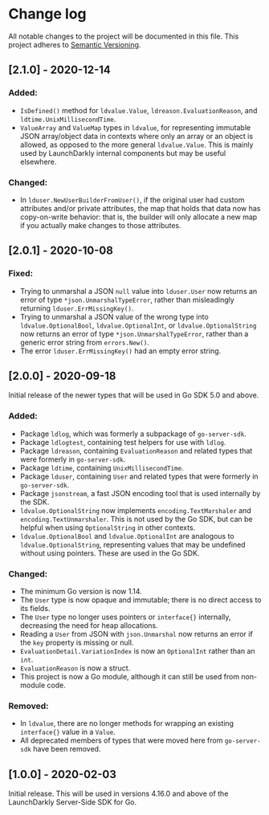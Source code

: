 # Change log

All notable changes to the project will be documented in this file. This project adheres to [Semantic Versioning](http://semver.org).

## [2.1.0] - 2020-12-14
### Added:
- `IsDefined()` method for `ldvalue.Value`, `ldreason.EvaluationReason`, and `ldtime.UnixMillisecondTime`.
- `ValueArray` and `ValueMap` types in `ldvalue`, for representing immutable JSON array/object data in contexts where only an array or an object is allowed, as opposed to the more general `ldvalue.Value`. This is mainly used by LaunchDarkly internal components but may be useful elsewhere.

### Changed:
- In `lduser.NewUserBuilderFromUser()`, if the original user had custom attributes and/or private attributes, the map that holds that data now has copy-on-write behavior: that is, the builder will only allocate a new map if you actually make changes to those attributes.

## [2.0.1] - 2020-10-08
### Fixed:
- Trying to unmarshal a JSON `null` value into `lduser.User` now returns an error of type `*json.UnmarshalTypeError`, rather than misleadingly returning `lduser.ErrMissingKey()`.
- Trying to unmarshal a JSON value of the wrong type into `ldvalue.OptionalBool`, `ldvalue.OptionalInt`, or `ldvalue.OptionalString` now returns an error of type `*json.UnmarshalTypeError`, rather than a generic error string from `errors.New()`.
- The error `lduser.ErrMissingKey()` had an empty error string.

## [2.0.0] - 2020-09-18
Initial release of the newer types that will be used in Go SDK 5.0 and above.

### Added:
- Package `ldlog`, which was formerly a subpackage of `go-server-sdk`.
- Package `ldlogtest`, containing test helpers for use with `ldlog`.
- Package `ldreason`, containing `EvaluationReason` and related types that were formerly in `go-server-sdk`.
- Package `ldtime`, containing `UnixMillisecondTime`.
- Package `lduser`, containing `User` and related types that were formerly in `go-server-sdk`.
- Package `jsonstream`, a fast JSON encoding tool that is used internally by the SDK.
- `ldvalue.OptionalString` now implements `encoding.TextMarshaler` and `encoding.TextUnmarshaler`. This is not used by the Go SDK, but can be helpful when using `OptionalString` in other contexts.
- `ldvalue.OptionalBool` and `ldvalue.OptionalInt` are analogous to `ldvalue.OptionalString`, representing values that may be undefined without using pointers. These are used in the Go SDK.

### Changed:
- The minimum Go version is now 1.14.
- The `User` type is now opaque and immutable; there is no direct access to its fields.
- The `User` type no longer uses pointers or `interface{}` internally, decreasing the need for heap allocations.
- Reading a `User` from JSON with `json.Unmarshal` now returns an error if the `key` property is missing or null.
- `EvaluationDetail.VariationIndex` is now an `OptionalInt` rather than an `int`.
- `EvaluationReason` is now a struct.
- This project is now a Go module, although it can still be used from non-module code.

### Removed:
- In `ldvalue`, there are no longer methods for wrapping an existing `interface{}` value in a `Value`.
- All deprecated members of types that were moved here from `go-server-sdk` have been removed.

## [1.0.0] - 2020-02-03
Initial release. This will be used in versions 4.16.0 and above of the LaunchDarkly Server-Side SDK for Go.

